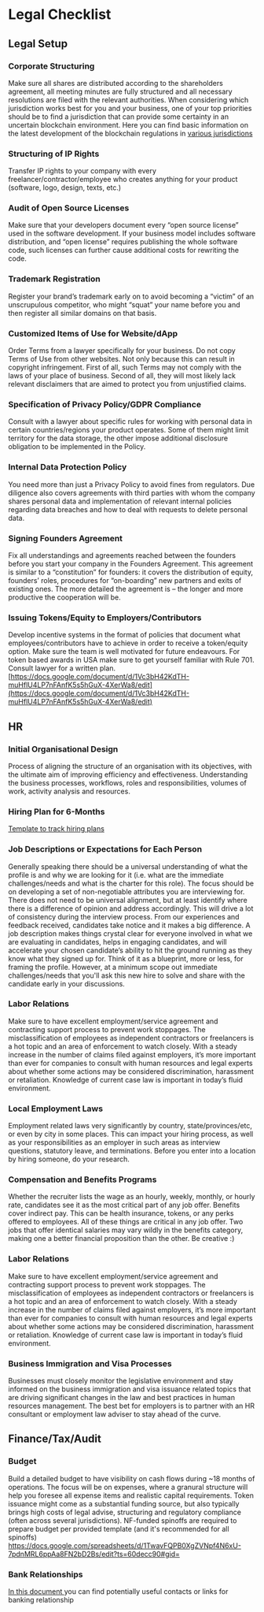 # Legal Checklist

## Legal Setup

### Corporate Structuring

Make sure all shares are distributed according to the shareholders agreement, all meeting minutes are fully structured and all necessary resolutions are filed with the relevant authorities. When considering which jurisdiction works best for you and your business, one of your top priorities should be to find a jurisdiction that can provide some certainty in an uncertain blockchain environment. Here you can find basic information on the latest development of the blockchain regulations in [various jurisdictions](https://www.globallegalinsights.com/practice-areas/blockchain-laws-and-regulations)

### Structuring of IP Rights

Transfer IP rights to your company with every freelancer/contractor/employee who creates anything for your product (software, logo, design, texts, etc.)

### Audit of Open Source Licenses

Make sure that your developers document every “open source license” used in the software development. If your business model includes software distribution, and “open license” requires publishing the whole software code, such licenses can further cause additional costs for rewriting the code.

### Trademark Registration

Register your brand’s trademark early on to avoid becoming a “victim” of an unscrupulous competitor, who might “squat” your name before you and then register all similar domains on that basis.

### Customized Items of Use for Website/dApp

Order Terms from a lawyer specifically for your business. Do not copy Terms of Use from other websites. Not only because this can result in copyright infringement. First of all, such Terms may not comply with the laws of your place of business. Second of all, they will most likely lack relevant disclaimers that are aimed to protect you from unjustified claims.

### Specification of Privacy Policy/GDPR Compliance

Consult with a lawyer about specific rules for working with personal data in certain countries/regions your product operates. Some of them might limit territory for the data storage, the other impose additional disclosure obligation to be implemented in the Policy.

### Internal Data Protection Policy

You need more than just a Privacy Policy to avoid fines from regulators. Due diligence also covers agreements with third parties with whom the company shares personal data and implementation of relevant internal policies regarding data breaches and how to deal with requests to delete personal data.

### Signing Founders Agreement

Fix all understandings and agreements reached between the founders before you start your company in the Founders Agreement. This agreement is similar to a “constitution” for founders: it covers the distribution of equity, founders’ roles, procedures for “on-boarding” new partners and exits of existing ones. The more detailed the agreement is – the longer and more productive the cooperation will be.

### Issuing Tokens/Equity to Employers/Contributors

Develop incentive systems in the format of policies that document what employees/contributors have to achieve in order to receive a token/equity option. Make sure the team is well motivated for future endeavours. For token based awards in USA make sure to get yourself familiar with Rule 701. Consult lawyer for a written plan. [https://docs.google.com/document/d/1Vc3bH42KdTH-muHflU4LP7nFAnfK5s5hGuX-4XerWa8/edit](https://docs.google.com/document/d/1Vc3bH42KdTH-muHflU4LP7nFAnfK5s5hGuX-4XerWa8/edit)

## HR

### Initial Organisational Design

Process of aligning the structure of an organisation with its objectives, with the ultimate aim of improving efficiency and effectiveness. Understanding the business processes, workflows, roles and responsibilities, volumes of work, activity analysis and resources.

### Hiring Plan for 6-Months

[Template to track hiring plans](https://docs.google.com/spreadsheets/d/14o4B7hG\_GtIvQZ9mq9VwSKoV8sWnxwZPepkpLPkoLa0/edit?usp=sharing)

### Job Descriptions or Expectations for Each Person

Generally speaking there should be a universal understanding of what the profile is and why we are looking for it (i.e. what are the immediate challenges/needs and what is the charter for this role). The focus should be on developing a set of non-negotiable attributes you are interviewing for. There does not need to be universal alignment, but at least identify where there is a difference of opinion and address accordingly. This will drive a lot of consistency during the interview process. From our experiences and feedback received, candidates take notice and it makes a big difference. A job description makes things crystal clear for everyone involved in what we are evaluating in candidates, helps in engaging candidates, and will accelerate your chosen candidate’s ability to hit the ground running as they know what they signed up for. Think of it as a blueprint, more or less, for framing the profile. However, at a minimum scope out immediate challenges/needs that you'll ask this new hire to solve and share with the candidate early in your discussions.

### Labor Relations

Make sure to have excellent employment/service agreement and contracting support process to prevent work stoppages. The misclassification of employees as independent contractors or freelancers is a hot topic and an area of enforcement to watch closely. With a steady increase in the number of claims filed against employers, it’s more important than ever for companies to consult with human resources and legal experts about whether some actions may be considered discrimination, harassment or retaliation. Knowledge of current case law is important in today’s fluid environment.

### Local Employment Laws

Employment related laws very significantly by country, state/provinces/etc, or even by city in some places. This can impact your hiring process, as well as your responsibilities as an employer in such areas as interview questions, statutory leave, and terminations. Before you enter into a location by hiring someone, do your research.

### Compensation and Benefits Programs

Whether the recruiter lists the wage as an hourly, weekly, monthly, or hourly rate, candidates see it as the most critical part of any job offer. Benefits cover indirect pay. This can be health insurance, tokens, or any perks offered to employees. All of these things are critical in any job offer. Two jobs that offer identical salaries may vary wildly in the benefits category, making one a better financial proposition than the other. Be creative :)

### Labor Relations

Make sure to have excellent employment/service agreement and contracting support process to prevent work stoppages. The misclassification of employees as independent contractors or freelancers is a hot topic and an area of enforcement to watch closely. With a steady increase in the number of claims filed against employers, it’s more important than ever for companies to consult with human resources and legal experts about whether some actions may be considered discrimination, harassment or retaliation. Knowledge of current case law is important in today’s fluid environment.

### Business Immigration and Visa Processes

Businesses must closely monitor the legislative environment and stay informed on the business immigration and visa issuance related topics that are driving significant changes in the law and best practices in human resources management. The best bet for employers is to partner with an HR consultant or employment law adviser to stay ahead of the curve.

## Finance/Tax/Audit

### Budget

Build a detailed budget to have visibility on cash flows during \~18 months of operations. The focus will be on expenses, where a granural structure will help you foresee all expense items and realistic capital requirements. Token issuance might come as a substantial funding source, but also typically brings high costs of legal advise, structuring and regulatory compliance (often across several jurisdictions). NF-funded spinoffs are required to prepare budget per provided template (and it's recommended for all spinoffs) https://docs.google.com/spreadsheets/d/1TwavFQPB0XgZVNpf4N6xU-7pdnMRL6ppAa8FN2bD2Bs/edit?ts=60decc90#gid=

### Bank Relationships

[In this document ](https://docs.google.com/document/d/1MpCsusRD0NQscwX9rG28fZ1UQiR\_1EF5mW7mg\_PD8jI/edit?usp=sharing)you can find potentially useful contacts or links for banking relationship
